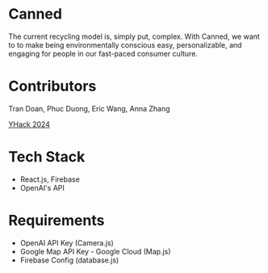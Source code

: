 # Canned

The current recycling model is, simply put, complex. With Canned, we want to to make being environmentally conscious easy, personalizable, and engaging for people in our fast-paced consumer culture.

# Contributors 

Tran Doan, Phuc Duong, Eric Wang, Anna Zhang

[YHack 2024](https://devpost.com/software/canned)

# Tech Stack
- React.js, Firebase
- OpenAI's API

# Requirements
- OpenAI API Key (Camera.js)
- Google Map API Key - Google Cloud (Map.js)
- Firebase Config (database.js)

